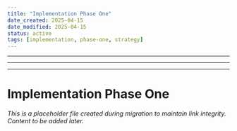 ```yaml
---
title: "Implementation Phase One"
date_created: 2025-04-15
date_modified: 2025-04-15
status: active
tags: [implementation, phase-one, strategy]
---
```


---

---

---

# Implementation Phase One

*This is a placeholder file created during migration to maintain link integrity. Content to be added later.*


